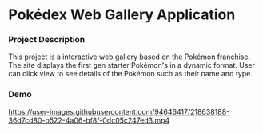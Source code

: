 # Pokédex Web Gallery Application 

### Project Description 

This project is a interactive web gallery based on the Pokémon franchise. 
The site displays the first gen starter Pokémon's in a dynamic format.
User can click view to see details of the Pokémon such as their name and type.

### Demo


https://user-images.githubusercontent.com/94646417/218638188-36d7cd80-b522-4a06-bf8f-0dc05c247ed3.mp4

